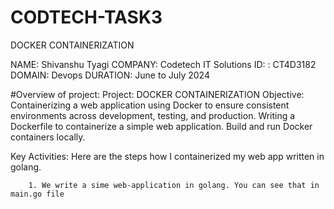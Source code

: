 # CODTECH-TASK3
DOCKER CONTAINERIZATION

NAME: Shivanshu Tyagi 
COMPANY: Codetech IT Solutions 
ID: : CT4D3182 
DOMAIN: Devops 
DURATION: June to July 2024

#Overview of project: 
Project: DOCKER CONTAINERIZATION
Objective: Containerizing a web application using Docker to ensure consistent environments across development, testing, and production. Writing a Dockerfile to containerize a
simple web application. Build and run Docker containers locally.

Key Activities: Here are the steps how I containerized my web app written in golang.

        1. We write a sime web-application in golang. You can see that in main.go file
